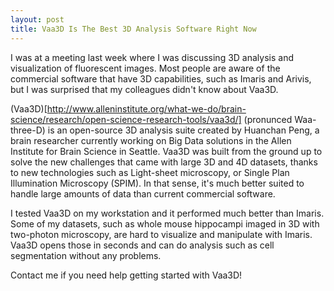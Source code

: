```yaml
---
layout: post
title: Vaa3D Is The Best 3D Analysis Software Right Now
---
```


I was at a meeting last week where I was discussing 3D analysis and visualization of fluorescent images. Most people are aware of the
commercial software that have 3D capabilities, such as Imaris and Arivis, but I was surprised that my colleagues didn't know about Vaa3D.

(Vaa3D)[http://www.alleninstitute.org/what-we-do/brain-science/research/open-science-research-tools/vaa3d/] (pronunced Waa-three-D) is an open-source 3D analysis suite created by Huanchan Peng, a brain researcher currently working on Big Data solutions in the Allen Institute for Brain Science in Seattle.
Vaa3D was built from the ground up to solve the new challenges that came with large 3D and 4D datasets, thanks to new technologies such as Light-sheet microscopy, 
or Single Plan Illumination Microscopy (SPIM). In that sense, it's much better suited to handle large amounts of data than current commercial software.

I tested Vaa3D on my workstation and it performed much better than Imaris. Some of my datasets, such as whole mouse hippocampi imaged in 3D with two-photon microscopy,
are hard to visualize and manipulate with Imaris. Vaa3D opens those in seconds and can do analysis such as cell segmentation without any problems.

Contact me if you need help getting started with Vaa3D!
